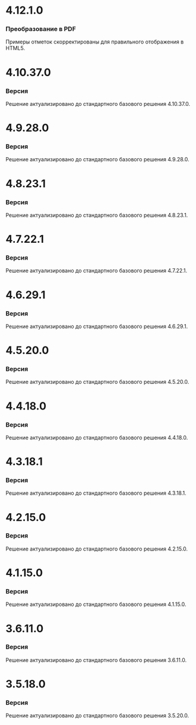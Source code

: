 # 4.12.1.0

### Преобразование в PDF

Примеры отметок скорректированы для правильного отображения в HTML5.

# 4.10.37.0

### Версия

Решение актуализировано до стандартного базового решения 4.10.37.0.

# 4.9.28.0

### Версия

Решение актуализировано до стандартного базового решения 4.9.28.0.

# 4.8.23.1

### Версия

Решение актуализировано до стандартного базового решения 4.8.23.1.

# 4.7.22.1

### Версия

Решение актуализировано до стандартного базового решения 4.7.22.1.

# 4.6.29.1

### Версия

Решение актуализировано до стандартного базового решения 4.6.29.1.

# 4.5.20.0

### Версия

Решение актуализировано до стандартного базового решения 4.5.20.0.

# 4.4.18.0

### Версия

Решение актуализировано до стандартного базового решения 4.4.18.0.

# 4.3.18.1

### Версия

Решение актуализировано до стандартного базового решения 4.3.18.1.

# 4.2.15.0

### Версия

Решение актуализировано до стандартного базового решения 4.2.15.0.

# 4.1.15.0

### Версия

Решение актуализировано до стандартного базового решения 4.1.15.0.

# 3.6.11.0

### Версия

Решение актуализировано до стандартного базового решения 3.6.11.0.

# 3.5.18.0

### Версия

Решение актуализировано до стандартного базового решения 3.5.20.0.
